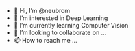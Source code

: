 - 👋 Hi, I’m @neubrom
- 👀 I’m interested in Deep Learning
- 🌱 I’m currently learning Computer Vision
- 💞️ I’m looking to collaborate on ...
- 📫 How to reach me ...

<!---
neubrom/neubrom is a ✨ special ✨ repository because its `README.md` (this file) appears on your GitHub profile.
You can click the Preview link to take a look at your changes.
--->
